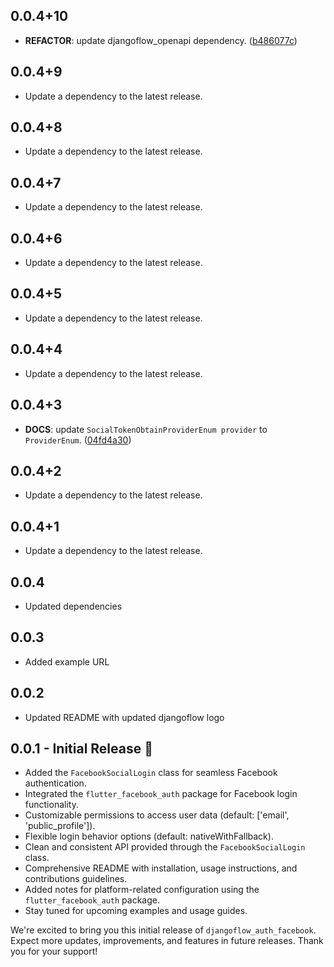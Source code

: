 ## 0.0.4+10

 - **REFACTOR**: update djangoflow_openapi dependency. ([b486077c](https://github.com/djangoflow/flutter-djangoflow/commit/b486077c80b763f3223ee9149872714b36738398))

## 0.0.4+9

 - Update a dependency to the latest release.

## 0.0.4+8

 - Update a dependency to the latest release.

## 0.0.4+7

 - Update a dependency to the latest release.

## 0.0.4+6

 - Update a dependency to the latest release.

## 0.0.4+5

 - Update a dependency to the latest release.

## 0.0.4+4

 - Update a dependency to the latest release.

## 0.0.4+3

 - **DOCS**: update `SocialTokenObtainProviderEnum provider` to `ProviderEnum`. ([04fd4a30](https://github.com/djangoflow/flutter-djangoflow/commit/04fd4a30108808ec2b83de040df76e2bc0bd03fd))

## 0.0.4+2

 - Update a dependency to the latest release.

## 0.0.4+1

 - Update a dependency to the latest release.

## 0.0.4

- Updated dependencies

## 0.0.3

- Added example URL

## 0.0.2

- Updated README with updated djangoflow logo

## 0.0.1 - Initial Release 🚀

- Added the `FacebookSocialLogin` class for seamless Facebook authentication.
- Integrated the `flutter_facebook_auth` package for Facebook login functionality.
- Customizable permissions to access user data (default: ['email', 'public_profile']).
- Flexible login behavior options (default: nativeWithFallback).
- Clean and consistent API provided through the `FacebookSocialLogin` class.
- Comprehensive README with installation, usage instructions, and contributions guidelines.
- Added notes for platform-related configuration using the `flutter_facebook_auth` package.
- Stay tuned for upcoming examples and usage guides.

We're excited to bring you this initial release of `djangoflow_auth_facebook`. Expect more updates, improvements, and features in future releases. Thank you for your support!
